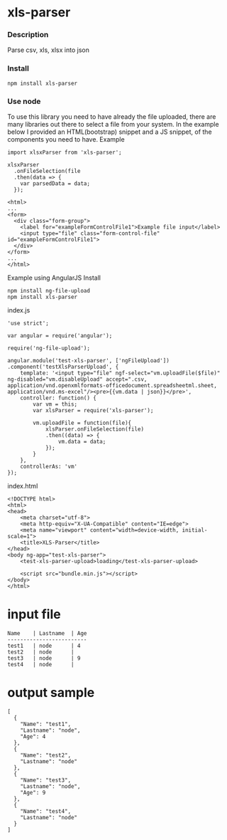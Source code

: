 # xls-parser #

### Description ###
Parse csv, xls, xlsx into json

### Install ###
````
npm install xls-parser
````

### Use node ###

To use this library you need to have already the file uploaded, there are many libraries out there to select a file from your system. In the example below I provided an HTML(bootstrap) snippet and a JS snippet, of the components you need to have.
Example
````
import xlsxParser from 'xls-parser';

xlsxParser
  .onFileSelection(file
  .then(data => {
    var parsedData = data;
  });

````

````
<html>
...
<form>
  <div class="form-group">
    <label for="exampleFormControlFile1">Example file input</label>
    <input type="file" class="form-control-file" id="exampleFormControlFile1">
  </div>
</form>
...
</html>

````

Example using AngularJS
Install
````
npm install ng-file-upload
npm install xls-parser
````
index.js 
````
'use strict';

var angular = require('angular');

require('ng-file-upload');

angular.module('test-xls-parser', ['ngFileUpload'])
.component('testXlsParserUpload', {
    template: '<input type="file" ngf-select="vm.uploadFile($file)" ng-disabled="vm.disableUpload" accept=".csv, application/vnd.openxmlformats-officedocument.spreadsheetml.sheet, application/vnd.ms-excel"/><pre>{{vm.data | json}}</pre>',
    controller: function() {
        var vm = this;
        var xlsParser = require('xls-parser');

        vm.uploadFile = function(file){
            xlsParser.onFileSelection(file)
			.then((data) => {
				vm.data = data;
			});
        }
    },
    controllerAs: 'vm'
});

````
index.html
````
<!DOCTYPE html>
<html>
<head>
    <meta charset="utf-8">
    <meta http-equiv="X-UA-Compatible" content="IE=edge">
    <meta name="viewport" content="width=device-width, initial-scale=1">
	<title>XLS-Parser</title>
</head>
<body ng-app="test-xls-parser">
    <test-xls-parser-upload>loading</test-xls-parser-upload>
    
    <script src="bundle.min.js"></script>
</body>
</html>
````

# input file #
````
Name	| Lastname	| Age
-------------------------
test1	| node		| 4
test2	| node		|
test3	| node		| 9
test4	| node		|

````

# output sample #
````
[
  {
    "Name": "test1",
    "Lastname": "node",
    "Age": 4
  },
  {
    "Name": "test2",
    "Lastname": "node"
  },
  {
    "Name": "test3",
    "Lastname": "node",
    "Age": 9
  },
  {
    "Name": "test4",
    "Lastname": "node"
  }
]
````

